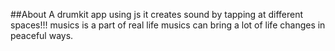 ##About
A drumkit app using js 
it creates sound by tapping at different spaces!!!
musics is a part of real life
musics can bring a lot of life changes in peaceful ways.



